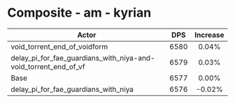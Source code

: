 # Composite - am - kyrian
| Actor | DPS | Increase |
|---|:---:|:---:|
|void_torrent_end_of_voidform|6580|0.04%|
|delay_pi_for_fae_guardians_with_niya-and-void_torrent_end_of_vf|6579|0.03%|
|Base|6577|0.00%|
|delay_pi_for_fae_guardians_with_niya|6576|-0.02%|

